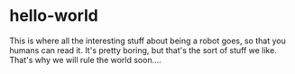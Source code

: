 hello-world
===========

This is where all the interesting stuff about being a robot goes, so that you humans can read it.
It's pretty boring, but that's the sort of stuff we like.
That's why we will rule the world soon....
